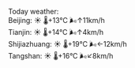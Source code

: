 Today weather:  
Beijing: ☀️   🌡️+13°C 🌬️↑11km/h  
Tianjin: ☀️   🌡️+14°C 🌬️↑4km/h  
Shijiazhuang: ☀️   🌡️+19°C 🌬️←12km/h  
Tangshan: ☀️   🌡️+16°C 🌬️↙8km/h  
